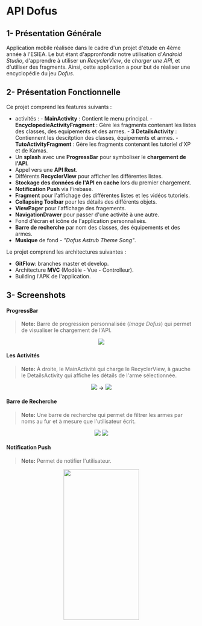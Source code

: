 # API Dofus

## 1- Présentation Générale 

Application mobile réalisée dans le cadre d'un projet d'étude en 4ème année à l'ESIEA. Le but étant d'appronfondir notre utilisation d'*Android Studio*, d'apprendre à utiliser un *RecyclerView*, de *charger une API*, et d'utiliser des fragments. Ainsi, cette application a pour but de réaliser une encyclopédie du jeu *Dofus*. 

## 2- Présentation Fonctionnelle

Ce projet comprend les features suivants : 

 -  activités : 
			 - **MainActivity** : Contient le menu principal.
			 - **EncyclopedieActivityFragment** : Gère les fragments contenant les listes des classes, des 								equipements et des armes.
			 - **3 DetailsActivity** : Contiennent les descitption des classes, équipements et armes. 
			 - **TutoActivityFragment** : Gère les fragments contenant les tutoriel d'XP et de Kamas.
 - Un **splash** avec une **ProgressBar** pour symboliser le **chargement de l'API**. 
 - Appel vers une **API Rest**. 
 - Différents **RecyclerView** pour afficher les différentes listes. 
 - **Stockage des données de l'API en cache** lors du premier chargement.
 - **Notification Push** via Firebase. 
 - **Fragment** pour l'affichage des différentes listes et les vidéos tutoriels.
 - **Collapsing Toolbar** pour les détails des différents objets.
 - **ViewPager** pour l'affichage des fragements. 
 - **NavigationDrawer** pour passer d'une activité à une autre.
 - Fond d'écran et icône de l'application personnalisés.
 - **Barre de recherche** par nom des classes, des équipements et des armes.
 - **Musique** de fond - *"Dofus Astrub Theme Song"*.

Le projet comprend les architectures suivantes : 

 - **GitFlow**: branches master et develop.
 - Architecture **MVC** (Modèle - Vue - Controlleur).
 - Building l'APK de l'application.


## 3- Screenshots 

#### ProgressBar

> **Note:** Barre de progression personnalisée (*Image Dofus*) qui permet de visualiser le chargement de l'API.
<p align="center">
<img src="https://image.noelshack.com/fichiers/2019/14/3/1554284418-56328727-309032443106667-472793350018170880-n-min.png">
</p>

#### Les Activités 

> **Note:** À droite, le MainActivité qui charge le RecyclerView, à gauche le DetailsActivity qui affiche les détails de l'arme sélectionnée. 

<p align="center">
<img src="https://image.noelshack.com/fichiers/2019/14/3/1554284418-56531102-402490370549958-1066424011476434944-n-min.png">
-> 
<img src="https://image.noelshack.com/fichiers/2019/14/3/1554284418-55759977-581031015640449-922973340740616192-n-min.png">
</p>

#### Barre de Recherche 

 > **Note:** Une barre de recherche qui permet de filtrer les armes par noms au fur et à mesure que l'utilisateur écrit. 
<p align="center">
<img src="https://image.noelshack.com/fichiers/2019/14/3/1554284418-56504204-324774531556742-5290224725878898688-n-min.png">
<img src="https://image.noelshack.com/fichiers/2019/14/3/1554284418-56330951-1628391143930101-3691094937132072960-n-min.png">
</p>

#### Notification Push

> **Note:** Permet de notifier l'utilisateur.

<p align="center">
<img width="200" height="400" src="https://image.noelshack.com/fichiers/2019/14/3/1554300285-55908435-352030422102876-5397388128463880192-n.png">
</p>
